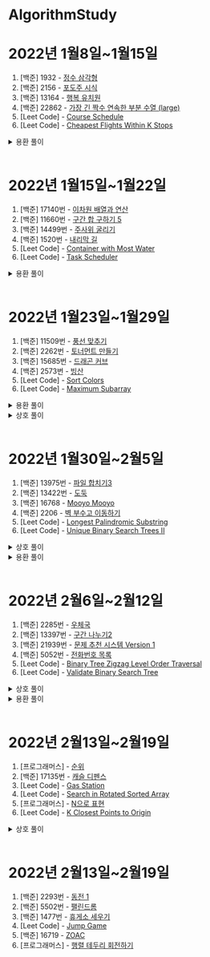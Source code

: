 # AlgorithmStudy

# 2022년 1월8일~1월15일

1. [백준] 1932 - [정수 삼각형](https://www.acmicpc.net/problem/1932)
2. [백준] 2156 - [포도주 시식](https://www.acmicpc.net/problem/2156)
3. [백준] 13164 - [행복 유치원](https://www.acmicpc.net/problem/13164)
4. [백준] 22862 - [가장 긴 짝수 연속한 부분 수열 (large)](https://www.acmicpc.net/problem/22862)
5. [Leet Code] - [Course Schedule](https://leetcode.com/problems/course-schedule/)
6. [Leet Code] - [Cheapest Flights Within K Stops](https://leetcode.com/problems/cheapest-flights-within-k-stops/)

<details>
  <summary>용환 풀이</summary>
  <a href="https://github.com/yongyongkr/Java_algorithm/blob/main/src/baekjoon/Main_1932.java" target="_blank">1번 풀이</a>
  <a href="https://github.com/yongyongkr/Java_algorithm/blob/main/src/baekjoon/Main_2156.java" target="_blank">2번 풀이</a>
  <a href="https://github.com/yongyongkr/Java_algorithm/blob/main/src/baekjoon/Main_13164.java" target="_blank">3번 풀이</a>
  <a href="https://github.com/yongyongkr/Java_algorithm/blob/main/src/baekjoon/Main_22862.java" target="_blank">4번 풀이</a>
</details>

<br>

# 2022년 1월15일~1월22일
1. [백준] 17140번 - [이차원 배열과 연산](https://www.acmicpc.net/problem/17140)
2. [백준] 11660번 - [구간 합 구하기 5](https://www.acmicpc.net/problem/11660)
3. [백준] 14499번 - [주사위 굴리기](https://www.acmicpc.net/problem/14499)
4. [백준] 1520번  - [내리막 길](https://www.acmicpc.net/problem/1520)
5. [Leet Code] - [Container with Most Water](https://leetcode.com/problems/container-with-most-water/)
6. [Leet Code] - [Task Scheduler](https://leetcode.com/problems/task-scheduler/)

<details>
  <summary>용환 풀이</summary>
  <a href="https://github.com/yongyongkr/Java_algorithm/blob/main/src/baekjoon/Main_11660.java" target="_blank">2번 풀이</a>
  <a href="https://github.com/yongyongkr/Java_algorithm/blob/main/src/baekjoon/Main_14499.java" target="_blank">3번 풀이</a>
  <a href="https://github.com/yongyongkr/Java_algorithm/blob/main/src/baekjoon/Main_1520.java" target="_blank">4번 풀이</a>
  <a href="https://github.com/yongyongkr/Java_algorithm/blob/main/src/leetcode/Solution_ContainerWithMostWater.java" target="_blank">5번 풀이</a>
</details>

<br>

# 2022년 1월23일~1월29일
1. [백준] 11509번 - [풍선 맞추기](https://www.acmicpc.net/problem/11509) 
2. [백준] 2262번 - [토너먼트 만들기](https://www.acmicpc.net/problem/2262)
3. [백준] 15685번 - [드래곤 커브](https://www.acmicpc.net/problem/15685)
4. [백준] 2573번 - [빙산](https://www.acmicpc.net/problem/2573)
5. [Leet Code] - [Sort Colors](https://leetcode.com/problems/sort-colors/)
6. [Leet Code] - [Maximum Subarray](https://leetcode.com/problems/maximum-subarray/)

<details>
  <summary>용환 풀이</summary>
  <a href="https://github.com/yongyongkr/Java_algorithm/blob/main/src/baekjoon/Main_11509.java" target="_blank">1번 풀이</a>
  <a href="https://github.com/yongyongkr/Java_algorithm/blob/main/src/baekjoon/Main_2262.java" target="_blank">2번 풀이</a>
  <a href="https://github.com/yongyongkr/Java_algorithm/blob/main/src/baekjoon/Main_15685.java" target="_blank">3번 풀이</a>
  <a href="https://github.com/yongyongkr/Java_algorithm/blob/main/src/baekjoon/Main_2573.java" target="_blank">4번 풀이</a>
  <a href="https://github.com/yongyongkr/Java_algorithm/blob/main/src/leetcode/Solution_SortColors.java" target="_blank">5번 풀이</a>
  <a href="https://github.com/yongyongkr/Java_algorithm/blob/main/src/leetcode/Solution_MaximumSubarray.java" target="_blank">6번 풀이</a>
</details>

<details>
<summary>상호 풀이</summary>

  [1번](상호/백준/11509번%20-%20풍선%20맞추기.kt)
  [2번](상호/백준/2262번%20-%20토너먼트%20만들기.md)
  [3번](상호/백준/15686번%20-%20드래곤%20커브.kt)
  [4번](상호/백준/2573번%20-%20빙산.kt)
  [5번](상호/Leet%20Code/Sort%20Colors.kt)
</details>

<br>

# 2022년 1월30일~2월5일
1. [백준] 13975번 - [파일 합치기3](https://www.acmicpc.net/problem/13975)
2. [백준] 13422번 - [도둑](https://www.acmicpc.net/problem/13422)
3. [백준] 16768 - [Mooyo Mooyo](https://www.acmicpc.net/problem/16768)
4. [백준] 2206 - [벽 부수고 이동하기](https://www.acmicpc.net/problem/2206)
5. [Leet Code] - [Longest Palindromic Substring](https://leetcode.com/problems/longest-palindromic-substring/)
6. [Leet Code] - [Unique Binary Search Trees II](https://leetcode.com/problems/unique-binary-search-trees-ii/)

<details>
<summary>상호 풀이</summary>

  [1번](상호/백준/13975번%20-%20파일%20합치기3.kt)
  [2번](상호/백준/13422번%20-%20도둑.kt)
  [4번](상호/백준/2206번%20-%20벽%20부수고%20이동하기.kt)
  [5번](상호/Leet%20Code/Longest%20Palindromic%20Substring.kt)
  [6번](상호/Leet%20Code/Unique%20Binary%20Search%20Trees%20II.kt)
</details>

<details>
  <summary>용환 풀이</summary>
  <a href="https://github.com/yongyongkr/Java_algorithm/blob/main/src/baekjoon/Main_13975.java" target="_blank">1번 풀이</a>
  <a href="https://github.com/yongyongkr/Java_algorithm/blob/main/src/baekjoon/Main_13422.java" target="_blank">2번 풀이</a>
  <a href="https://github.com/yongyongkr/Java_algorithm/blob/main/src/baekjoon/Main_16768.java" target="_blank">3번 풀이</a>
  <a href="https://github.com/yongyongkr/Java_algorithm/blob/main/src/leetcode/Solution_LongestPalindromicSubstring.java" target="_blank">5번 풀이</a>
  <a href="https://github.com/yongyongkr/Java_algorithm/blob/main/src/leetcode/Solution_Unique_Binary_Search_Trees_2.java" target="_blank">6번 풀이</a>
</details>

<br>

# 2022년 2월6일~2월12일
1. [백준] 2285번 - [우체국](https://www.acmicpc.net/problem/2285)
2. [백준] 13397번 - [구간 나누기2](https://www.acmicpc.net/problem/13397)
3. [백준] 21939번 - [문제 추천 시스템 Version 1](https://www.acmicpc.net/problem/21939)
4. [백준] 5052번 - [전화번호 목록](https://www.acmicpc.net/problem/5052)
5. [Leet Code] - [Binary Tree Zigzag Level Order Traversal](https://leetcode.com/problems/binary-tree-zigzag-level-order-traversal/)
6. [Leet Code] - [Validate Binary Search Tree](https://leetcode.com/problems/validate-binary-search-tree/)

<details>
<summary>상호 풀이</summary>

  [1번](상호/백준/2285번%20-%20우체국.kt)
  [2번](상호/백준/13397번%20-%20구간%20나누기2.kt)
  [3번](상호/백준/21939번%20-%20문제%20추천%20시스템%20Version%201.kt)
  [5번](상호/Leet%20Code/Binary%20Tree%20Zigzag%20Level%20Order%20Traversal.kt)
  [6번](상호/Leet%20Code/Validate%20Binary%20Search%20Tree.kt)
</details>

<details>
  <summary>용환 풀이</summary>
  <a href="https://github.com/yongyongkr/Java_algorithm/blob/main/src/baekjoon/Main_2285.java" target="_blank">1번 풀이</a>
  <a href="https://github.com/yongyongkr/Java_algorithm/blob/main/src/baekjoon/Main_13397.java" target="_blank">2번 풀이</a>
  <a href="https://github.com/yongyongkr/Java_algorithm/blob/main/src/baekjoon/Main_21939.java" target="_blank">3번 풀이</a>
  <a href="https://github.com/yongyongkr/Java_algorithm/blob/main/src/baekjoon/Main_5052.java" target="_blank">4번 풀이</a>
  <a href="https://github.com/yongyongkr/Java_algorithm/blob/main/src/leetcode/Solution_Binary_Tree_Zigzag_Level_Order_Traversal.java" target="_blank">5번 풀이</a>
  <a href="https://github.com/yongyongkr/Java_algorithm/blob/main/src/leetcode/Solution_Validate_Binary_Search_Tree.java" target="_blank">6번 풀이</a>
</details>

<br>

# 2022년 2월13일~2월19일
1. [프로그래머스] - [순위](https://programmers.co.kr/learn/courses/30/lessons/49191)
2. [백준] 17135번 - [캐슬 디펜스](https://www.acmicpc.net/problem/17135)
3. [Leet Code] - [Gas Station](https://leetcode.com/problems/gas-station/)
4. [Leet Code] - [Search in Rotated Sorted Array](https://leetcode.com/problems/search-in-rotated-sorted-array/)
5. [프로그래머스] - [N으로 표현](https://programmers.co.kr/learn/courses/30/lessons/42895)
6. [Leet Code] - [K Closest Points to Origin](https://leetcode.com/problems/k-closest-points-to-origin/)

<details>
<summary>상호 풀이</summary>

  [1번](상호/프로그래머스/순위.kt)
  [2번](상호/백준/17135번%20-%20캐슬%20디펜스.kt)
  [3번](상호/Leet%20Code/Gas%20Station.kt)
  [4번](상호/Leet%20Code/Search%20in%20Rotated%20Sorted%20Array.kt)
  [6번](상호/Leet%20Code/K%20Closest%20Points%20to%20Origin.kt)
</details>

<br>

# 2022년 2월13일~2월19일
1. [백준] 2293번 - [동전 1](https://www.acmicpc.net/problem/2293)
2. [백준] 5502번 - [팰린드롬](https://www.acmicpc.net/problem/5502)
3. [백준] 1477번 - [휴게소 세우기](https://www.acmicpc.net/problem/1477)
4. [Leet Code] - [Jump Game](https://leetcode.com/problems/jump-game/)
5. [백준] 16719 - [ZOAC](https://www.acmicpc.net/problem/16719)
6. [프로그래머스] - [행렬 테두리 회전하기](https://programmers.co.kr/learn/courses/30/lessons/77485)
